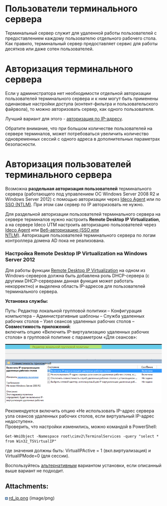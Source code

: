 # Пользователи терминального сервера

Терминальный сервер служит для удаленной работы пользователей с
предоставлением каждому пользователю отдельного рабочего стола.
Как правило, терминальный сервер предоставляет сервис для работы
десятков или даже сотен пользователей.

# Авторизация терминального сервера

Если у администратора нет необходимости отдельной авторизации
пользователей терминального сервера и к ним могут быть
применены одинаковые настройки доступа (контент-фильтра и
пользовательского файрвола), то можно авторизовать сервер, как
одного пользователя.

Лучший вариант для этого - [авторизация по IP-адресу](./Авторизация_по_IP-адресу.md).

Обратите внимание, что при большом количестве пользователей на сервере
терминалов, может потребоваться увеличить количество одновременных
сессий с одного адреса в дополнительных параметрах
безопасности.

# Авторизация пользователей терминального сервера

Возможна **раздельная авторизация пользователей** терминального сервера
(работающего под управлением ОС Windows Server 2008 R2 и Windows Server
2012) с помощью авторизации через [Ideco Agent](./Авторизация_через_Ideco_Agent.md) или по [SSO (NTLM)](./Single_Sign-On_аутентификация_через_Active_Directory.md). При этом
сам сервер по IP авторизовать не нужно.

Для раздельной авторизации пользователей терминального сервера на
сервере терминалов нужно настроить **Remote Desktop IP
Virtualization**, а на сервере Ideco UTM настроить авторизацию
пользователей через [Ideco Agent](./Авторизация_через_Ideco_Agent.md)
или [Веб-авторизацию (SSO или NTLM)](./Авторизация_пользователей.md). Авторизация пользователей
терминального сервера по логам контроллера домена AD пока не
реализована.

### Настройка Remote Desktop IP Virtualization на Windows Server 2012

Для работы функции [Remote Desktop IP
Virtualization](https://cloudblogs.microsoft.com/enterprisemobility/2009/07/10/configuring-remote-desktop-ip-virtualization-part-1/)
на одном из Windows-серверов должна быть добавлена роль DHCP-сервера (с
другими DHCP-серверами данная функция может работать некорректно) и
выделена область IP-адресов для пользователей терминального сервера.

**Установка службы:**

Путь: Редактор локальной групповой политики – Конфигурация компьютера –
Административные шаблоны – Служба удаленных рабочих столов – Узел
сеансов удаленных рабочих столов – **Совместимость приложений**:  
включить опцию «Включить IP-виртуализацию удаленных рабочих столов» в
групповой политике с параметром «Для сеансов»:

  
![](attachments/4981069/4981131.png)

Рекомендуется включить опцию «Не использовать IP-адрес сервера узла
сеансов удаленных рабочих столов, если виртуальный IP-адрес
недоступен».  
Проверить, что настройки изменились, можно командой в PowerShell:

<div class="code panel pdl" style="border-width: 1px;">

<div class="codeContent panelContent pdl">

    Get-WmiObject -Namespace root\cimv2\TerminalServices -query "select * from Win32_TSVirtualIP" 

</div>

</div>

где значения должны быть: VirtualIPActive = 1 (вкл.виртуализация) и
VirtualIPMode=0 (для сессии).

Воспользуйтесь [альтернативным](http://social.technet.microsoft.com/wiki/ru-ru/contents/articles/22770.windows-server-2012-r2-ip.aspx)
вариантом установки, если описанный выше вариант не подходит.

<div class="pageSectionHeader">

## Attachments:

</div>

<div class="greybox" data-align="left">

![](images/icons/bullet_blue.gif)
[rd\_ip.png](attachments/4981069/4981131.png) (image/png)  

</div>
